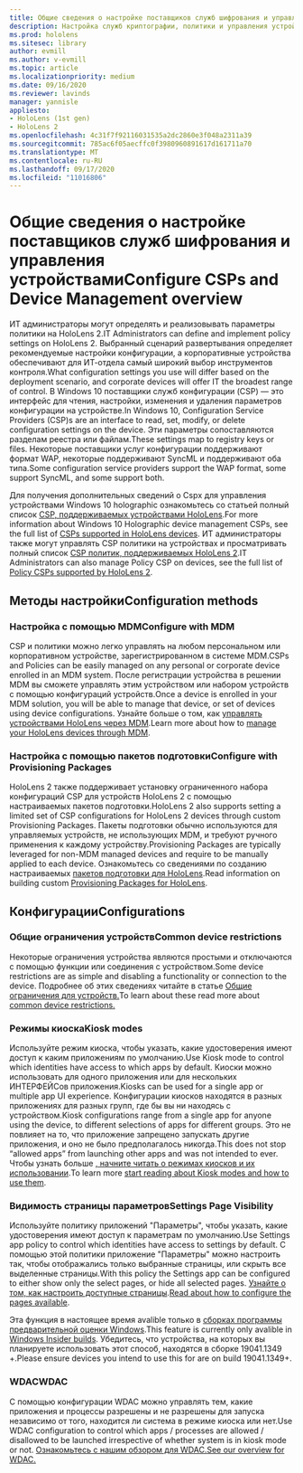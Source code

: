 ```yaml
---
title: Общие сведения о настройке поставщиков служб шифрования и управления устройствами
description: Настройка служб криптографии, политики и управления устройствами.
ms.prod: hololens
ms.sitesec: library
author: evmill
ms.author: v-evmill
ms.topic: article
ms.localizationpriority: medium
ms.date: 09/16/2020
ms.reviewer: lavinds
manager: yannisle
appliesto:
- HoloLens (1st gen)
- HoloLens 2
ms.openlocfilehash: 4c31f7f92116031535a2dc2860e3f048a2311a39
ms.sourcegitcommit: 785ac6f05aecffc0f3980960891617d161711a70
ms.translationtype: MT
ms.contentlocale: ru-RU
ms.lasthandoff: 09/17/2020
ms.locfileid: "11016806"
---
```

# <span data-ttu-id="4a776-103">Общие сведения о настройке поставщиков служб шифрования и управления устройствами</span><span class="sxs-lookup"><span data-stu-id="4a776-103">Configure CSPs and Device Management overview</span></span>

<span data-ttu-id="4a776-104">ИТ администраторы могут определять и реализовывать параметры политики на HoloLens 2.</span><span class="sxs-lookup"><span data-stu-id="4a776-104">IT Administrators can define and implement policy settings on HoloLens 2.</span></span> <span data-ttu-id="4a776-105">Выбранный сценарий развертывания определяет рекомендуемые настройки конфигурации, а корпоративные устройства обеспечивают для ИТ-отдела самый широкий выбор инструментов контроля.</span><span class="sxs-lookup"><span data-stu-id="4a776-105">What configuration settings you use will differ based on the deployment scenario, and corporate devices will offer IT the broadest range of control.</span></span> <span data-ttu-id="4a776-106">В Windows 10 поставщики служб конфигурации (CSP) — это интерфейс для чтения, настройки, изменения и удаления параметров конфигурации на устройстве.</span><span class="sxs-lookup"><span data-stu-id="4a776-106">In Windows 10, Configuration Service Providers (CSP)s are an interface to read, set, modify, or delete configuration settings on the device.</span></span> <span data-ttu-id="4a776-107">Эти параметры сопоставляются разделам реестра или файлам.</span><span class="sxs-lookup"><span data-stu-id="4a776-107">These settings map to registry keys or files.</span></span> <span data-ttu-id="4a776-108">Некоторые поставщики услуг конфигурации поддерживают формат WAP, некоторые поддерживают SyncML и поддерживают оба типа.</span><span class="sxs-lookup"><span data-stu-id="4a776-108">Some configuration service providers support the WAP format, some support SyncML, and some support both.</span></span> 

<span data-ttu-id="4a776-109">Для получения дополнительных сведений о Cspх для управления устройствами Windows 10 holographic ознакомьтесь со статьей полный список [CSP, поддерживаемых устройствами HoloLens](https://docs.microsoft.com/windows/client-management/mdm/configuration-service-provider-reference#hololens).</span><span class="sxs-lookup"><span data-stu-id="4a776-109">For more information about Windows 10 Holographic device management CSPs, see the full list of [CSPs supported in HoloLens devices](https://docs.microsoft.com/windows/client-management/mdm/configuration-service-provider-reference#hololens).</span></span> <span data-ttu-id="4a776-110">ИТ администраторы также могут управлять CSP политики на устройствах и просматривать полный список [CSP политик, поддерживаемых HoloLens 2](https://docs.microsoft.com/windows/client-management/mdm/policy-csps-supported-by-hololens2).</span><span class="sxs-lookup"><span data-stu-id="4a776-110">IT Administrators can also manage Policy CSP on devices, see the full list of [Policy CSPs supported by HoloLens 2](https://docs.microsoft.com/windows/client-management/mdm/policy-csps-supported-by-hololens2).</span></span>

## <span data-ttu-id="4a776-111">Методы настройки</span><span class="sxs-lookup"><span data-stu-id="4a776-111">Configuration methods</span></span>

### <span data-ttu-id="4a776-112">Настройка с помощью MDM</span><span class="sxs-lookup"><span data-stu-id="4a776-112">Configure with MDM</span></span>
<span data-ttu-id="4a776-113">CSP и политики можно легко управлять на любом персональном или корпоративном устройстве, зарегистрированном в системе MDM.</span><span class="sxs-lookup"><span data-stu-id="4a776-113">CSPs and Policies can be easily managed on any personal or corporate device enrolled in an MDM system.</span></span> <span data-ttu-id="4a776-114">После регистрации устройства в решении MDM вы сможете управлять этим устройством или набором устройств с помощью конфигураций устройств.</span><span class="sxs-lookup"><span data-stu-id="4a776-114">Once a device is enrolled in your MDM solution, you will be able to manage that device, or set of devices using device configurations.</span></span> <span data-ttu-id="4a776-115">Узнайте больше о том, как [управлять устройствами HoloLens через MDM](hololens-mdm-configure.md).</span><span class="sxs-lookup"><span data-stu-id="4a776-115">Learn more about how to [manage your HoloLens devices through MDM](hololens-mdm-configure.md).</span></span>

### <span data-ttu-id="4a776-116">Настройка с помощью пакетов подготовки</span><span class="sxs-lookup"><span data-stu-id="4a776-116">Configure with Provisioning Packages</span></span>
<span data-ttu-id="4a776-117">HoloLens 2 также поддерживает установку ограниченного набора конфигураций CSP для устройств HoloLens 2 с помощью настраиваемых пакетов подготовки.</span><span class="sxs-lookup"><span data-stu-id="4a776-117">HoloLens 2 also supports setting a limited set of CSP configurations for HoloLens 2 devices through custom Provisioning Packages.</span></span> <span data-ttu-id="4a776-118">Пакеты подготовки обычно используются для управляемых устройств, не использующих MDM, и требуют ручного применения к каждому устройству.</span><span class="sxs-lookup"><span data-stu-id="4a776-118">Provisioning Packages are typically leveraged for non-MDM managed devices and require to be manually applied to each device.</span></span> <span data-ttu-id="4a776-119">Ознакомьтесь со сведениями по созданию настраиваемых [пакетов подготовки для HoloLens](https://docs.microsoft.com/hololens/hololens-provisioning).</span><span class="sxs-lookup"><span data-stu-id="4a776-119">Read information on building custom [Provisioning Packages for HoloLens](https://docs.microsoft.com/hololens/hololens-provisioning).</span></span> 

## <span data-ttu-id="4a776-120">Конфигурации</span><span class="sxs-lookup"><span data-stu-id="4a776-120">Configurations</span></span> 

### <span data-ttu-id="4a776-121">Общие ограничения устройств</span><span class="sxs-lookup"><span data-stu-id="4a776-121">Common device restrictions</span></span>
<span data-ttu-id="4a776-122">Некоторые ограничения устройства являются простыми и отключаются с помощью функции или соединения с устройством.</span><span class="sxs-lookup"><span data-stu-id="4a776-122">Some device restrictions are as simple and disabling a functionality or connection to the device.</span></span> <span data-ttu-id="4a776-123">Подробнее об этих сведениях читайте в статье [Общие ограничения для устройств.](hololens-common-device-restrictions.md)</span><span class="sxs-lookup"><span data-stu-id="4a776-123">To learn about these read more about [common device restrictions.](hololens-common-device-restrictions.md)</span></span>

### <span data-ttu-id="4a776-124">Режимы киоска</span><span class="sxs-lookup"><span data-stu-id="4a776-124">Kiosk modes</span></span>
<span data-ttu-id="4a776-125">Используйте режим киоска, чтобы указать, какие удостоверения имеют доступ к каким приложениям по умолчанию.</span><span class="sxs-lookup"><span data-stu-id="4a776-125">Use Kiosk mode to control which identities have access to which apps by default.</span></span> <span data-ttu-id="4a776-126">Киоски можно использовать для одного приложения или для нескольких ИНТЕРФЕЙСов приложения.</span><span class="sxs-lookup"><span data-stu-id="4a776-126">Kiosks can be used for a single app or multiple app UI experience.</span></span> <span data-ttu-id="4a776-127">Конфигурации киосков находятся в разных приложениях для разных групп, где бы вы ни находясь с устройством.</span><span class="sxs-lookup"><span data-stu-id="4a776-127">Kiosk configurations range from a single app for anyone using the device, to different selections of apps for different groups.</span></span> <span data-ttu-id="4a776-128">Это не повлияет на то, что приложение запрещено запускать другие приложения, и оно не было предполагалось никогда.</span><span class="sxs-lookup"><span data-stu-id="4a776-128">This does not stop “allowed apps” from launching other apps and was not intended to ever.</span></span> <span data-ttu-id="4a776-129">Чтобы узнать больше [, начните читать о режимах киосков и их использовании](hololens-kiosk.md).</span><span class="sxs-lookup"><span data-stu-id="4a776-129">To learn more [start reading about Kiosk modes and how to use them](hololens-kiosk.md).</span></span>

### <span data-ttu-id="4a776-130">Видимость страницы параметров</span><span class="sxs-lookup"><span data-stu-id="4a776-130">Settings Page Visibility</span></span>
<span data-ttu-id="4a776-131">Используйте политику приложений "Параметры", чтобы указать, какие удостоверения имеют доступ к параметрам по умолчанию.</span><span class="sxs-lookup"><span data-stu-id="4a776-131">Use Settings app policy to control which identities have access to settings by default.</span></span> <span data-ttu-id="4a776-132">С помощью этой политики приложение "Параметры" можно настроить так, чтобы отображались только выбранные страницы, или скрыть все выделенные страницы.</span><span class="sxs-lookup"><span data-stu-id="4a776-132">With this policy the Settings app can be configured to either show only the select pages, or hide all selected pages.</span></span> <span data-ttu-id="4a776-133">[Узнайте о том, как настроить доступные страницы](settings-uri-list.md).</span><span class="sxs-lookup"><span data-stu-id="4a776-133">[Read about how to configure the pages available](settings-uri-list.md).</span></span>

<span data-ttu-id="4a776-134">Эта функция в настоящее время avalible только в [сборках программы предварительной оценки Windows](hololens-insider.md).</span><span class="sxs-lookup"><span data-stu-id="4a776-134">This feature is currently only avalible in [Windows Insider builds](hololens-insider.md).</span></span> <span data-ttu-id="4a776-135">Убедитесь, что устройства, на которых вы планируете использовать этот способ, находятся в сборке 19041.1349 +.</span><span class="sxs-lookup"><span data-stu-id="4a776-135">Please ensure devices you intend to use this for are on build 19041.1349+.</span></span>

### <span data-ttu-id="4a776-136">WDAC</span><span class="sxs-lookup"><span data-stu-id="4a776-136">WDAC</span></span>
<span data-ttu-id="4a776-137">С помощью конфигурации WDAC можно управлять тем, какие приложения и процессы разрешены и не разрешены для запуска независимо от того, находится ли система в режиме киоска или нет.</span><span class="sxs-lookup"><span data-stu-id="4a776-137">Use WDAC configuration to control which apps / processes are allowed / disallowed to be launched irrespective of whether system is in kiosk mode or not.</span></span>
[<span data-ttu-id="4a776-138">Ознакомьтесь с нашим обзором для WDAC.</span><span class="sxs-lookup"><span data-stu-id="4a776-138">See our overview for WDAC.</span></span>](windows-defender-application-control-wdac.md)
